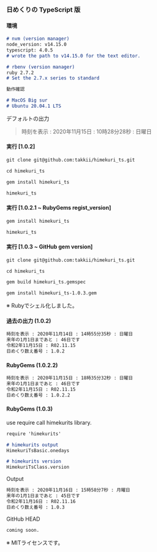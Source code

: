 ### 日めくりの TypeScript 版

#### 環境

```markdown
# nvm (version manager)
node_version: v14.15.0
typescript: 4.0.5
# wrote the path to v14.15.0 for the text editor.

# rbenv (version manager)
ruby 2.7.2
# Set the 2.7.x series to standard

動作確認

# MacOS Big sur
# Ubuntu 20.04.1 LTS
```

デフォルトの出力

> 時刻を表示 : 2020年11月15日 : 10時28分28秒 : 日曜日

#### 実行 [1.0.2]

```markdown
git clone git@github.com:takkii/himekuri_ts.git

cd himekuri_ts

gem install himekuri_ts

himekuri_ts
```

#### 実行 [1.0.2.1 ~ RubyGems regist_version]

```markdown
gem install himekuri_ts

himekuri_ts
```

#### 実行 [1.0.3 ~ GitHub gem version]

```markdown
git clone git@github.com:takkii/himekuri_ts.git

cd himekuri_ts

gem build himekuri_ts.gemspec

gem install himekuri_ts-1.0.3.gem
```

※ Rubyでシェル化しました。

#### 過去の出力 (1.0.2)

```markdown
時刻を表示 : 2020年11月14日 : 14時55分35秒 : 日曜日
来年の1月1日まであと : 46日です
令和2年11月15日 : R02.11.15
日めくり数え番号 : 1.0.2
```

#### RubyGems (1.0.2.2)

```markdown
時刻を表示 : 2020年11月15日 : 18時35分32秒 : 日曜日
来年の1月1日まであと : 46日です
令和2年11月15日 : R02.11.15
日めくり数え番号 : 1.0.2.2
```

#### RubyGems (1.0.3)

use require call himekurits library.

```markdown
require 'himekurits'

# himekurits output
HimekuriTsBasic.onedays

# himekurits version
HimekuriTsClass.version
```

Output

```markdown
時刻を表示 : 2020年11月16日 : 15時58分7秒 : 月曜日
来年の1月1日まであと : 45日です
令和2年11月16日 : R02.11.16
日めくり数え番号 : 1.0.3
```

GitHub HEAD

```markdown
coming soon.
```

※ MITライセンスです。
